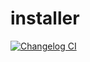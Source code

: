 # installer

[![Changelog CI](https://github.com/rafaelsantis/installer/actions/workflows/changelog-ci.yml/badge.svg)](https://github.com/rafaelsantis/installer/actions/workflows/changelog-ci.yml)
